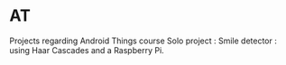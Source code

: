 # AT
Projects regarding Android Things course
Solo project : 
Smile detector : using Haar Cascades and a Raspberry Pi.
